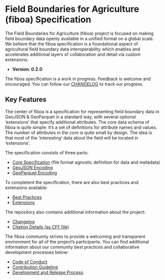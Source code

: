 # Field Boundaries for Agriculture (fiboa) Specification

The Field Boundaries for Agriculture (fiboa) project is focused on making field boundary data openly available in a unified format on a global scale.
We believe that the fiboa specification is a foundational aspect of agricultural field boundary data interoperability
which enables and accelerates additional layers of collaboration and detail via custom extensions.

- **Version: 0.2.0**

The fiboa specification is a work in progress.
Feedback is welcome and encouraged.
You can follow our [CHANGELOG](https://github.com/fiboa/specification/blob/main/CHANGELOG.md) to track our progress. 
 
## Key Features

The center of fiboa is a specification for representing field boundary data in GeoJSON & GeoParquet in a standard way,
with several optional ‘extensions’ that specify additional attributes.
The core data schema of fiboa is quite simple: it’s a set of definitions for attribute names and values.
The number of attributes in the core is quite small by design.
The idea is that most of the ‘interesting’ data about the field will be located in ‘extensions’. 

The specification consists of three parts:

- [Core Specification](core/README.md)
  (file format agnostic definition for data and metadata)
- [GeoJSON Encoding](geojson/README.md)
- [GeoParquet Encoding](geoparquet/README.md)

To completent the specification, there are also best practices and extensions available:

- [Best Practices](best-practices/README.md)
- [Extensions](https://github.com/fiboa/extensions/)

The repository also contains additional information about the project:

- [Changelog](CHANGELOG.md)
- [Citation Details (as CFF file)](CITATION.cff)

The fiboa community strives to provide a welcoming and transparent environment for all of the project’s participants.
You can find additional information about our community best practices and collaborative development processes below:
  
- [Code of Conduct](CODE_OF_CONDUCT.md)
- [Contribution Guideline](CONTRIBUTING.md)
- [Development and Release Process](process.md)
